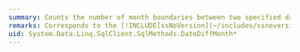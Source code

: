 ```yaml
---
summary: Counts the number of month boundaries between two specified dates.
remarks: Corresponds to the [!INCLUDE[ssNoVersion](~/includes/ssnoversion-md.md)] `DATEDIFF` function; using `month` to specify the type of time boundary crossed. For more about this [!INCLUDE[ssNoVersion](~/includes/ssnoversion-md.md)] function, see [DATEDIFF](http://go.microsoft.com/fwlink/?LinkId=114010) in the Microsoft SQL Server Books Online.
uid: System.Data.Linq.SqlClient.SqlMethods.DateDiffMonth*
---
```

